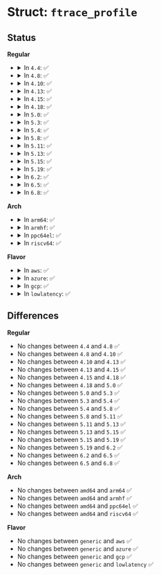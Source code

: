 # Struct: <code>ftrace_profile</code>

## Status
<b>Regular</b>
<ul>
<li>
<details>
<summary>In <code>4.4</code>: ✅</summary>

```c
struct ftrace_profile {
    struct hlist_node node;
    long unsigned int ip;
    long unsigned int counter;
    long long unsigned int time;
    long long unsigned int time_squared;
};
```
</details>
</li>
<li>
<details>
<summary>In <code>4.8</code>: ✅</summary>

```c
struct ftrace_profile {
    struct hlist_node node;
    long unsigned int ip;
    long unsigned int counter;
    long long unsigned int time;
    long long unsigned int time_squared;
};
```
</details>
</li>
<li>
<details>
<summary>In <code>4.10</code>: ✅</summary>

```c
struct ftrace_profile {
    struct hlist_node node;
    long unsigned int ip;
    long unsigned int counter;
    long long unsigned int time;
    long long unsigned int time_squared;
};
```
</details>
</li>
<li>
<details>
<summary>In <code>4.13</code>: ✅</summary>

```c
struct ftrace_profile {
    struct hlist_node node;
    long unsigned int ip;
    long unsigned int counter;
    long long unsigned int time;
    long long unsigned int time_squared;
};
```
</details>
</li>
<li>
<details>
<summary>In <code>4.15</code>: ✅</summary>

```c
struct ftrace_profile {
    struct hlist_node node;
    long unsigned int ip;
    long unsigned int counter;
    long long unsigned int time;
    long long unsigned int time_squared;
};
```
</details>
</li>
<li>
<details>
<summary>In <code>4.18</code>: ✅</summary>

```c
struct ftrace_profile {
    struct hlist_node node;
    long unsigned int ip;
    long unsigned int counter;
    long long unsigned int time;
    long long unsigned int time_squared;
};
```
</details>
</li>
<li>
<details>
<summary>In <code>5.0</code>: ✅</summary>

```c
struct ftrace_profile {
    struct hlist_node node;
    long unsigned int ip;
    long unsigned int counter;
    long long unsigned int time;
    long long unsigned int time_squared;
};
```
</details>
</li>
<li>
<details>
<summary>In <code>5.3</code>: ✅</summary>

```c
struct ftrace_profile {
    struct hlist_node node;
    long unsigned int ip;
    long unsigned int counter;
    long long unsigned int time;
    long long unsigned int time_squared;
};
```
</details>
</li>
<li>
<details>
<summary>In <code>5.4</code>: ✅</summary>

```c
struct ftrace_profile {
    struct hlist_node node;
    long unsigned int ip;
    long unsigned int counter;
    long long unsigned int time;
    long long unsigned int time_squared;
};
```
</details>
</li>
<li>
<details>
<summary>In <code>5.8</code>: ✅</summary>

```c
struct ftrace_profile {
    struct hlist_node node;
    long unsigned int ip;
    long unsigned int counter;
    long long unsigned int time;
    long long unsigned int time_squared;
};
```
</details>
</li>
<li>
<details>
<summary>In <code>5.11</code>: ✅</summary>

```c
struct ftrace_profile {
    struct hlist_node node;
    long unsigned int ip;
    long unsigned int counter;
    long long unsigned int time;
    long long unsigned int time_squared;
};
```
</details>
</li>
<li>
<details>
<summary>In <code>5.13</code>: ✅</summary>

```c
struct ftrace_profile {
    struct hlist_node node;
    long unsigned int ip;
    long unsigned int counter;
    long long unsigned int time;
    long long unsigned int time_squared;
};
```
</details>
</li>
<li>
<details>
<summary>In <code>5.15</code>: ✅</summary>

```c
struct ftrace_profile {
    struct hlist_node node;
    long unsigned int ip;
    long unsigned int counter;
    long long unsigned int time;
    long long unsigned int time_squared;
};
```
</details>
</li>
<li>
<details>
<summary>In <code>5.19</code>: ✅</summary>

```c
struct ftrace_profile {
    struct hlist_node node;
    long unsigned int ip;
    long unsigned int counter;
    long long unsigned int time;
    long long unsigned int time_squared;
};
```
</details>
</li>
<li>
<details>
<summary>In <code>6.2</code>: ✅</summary>

```c
struct ftrace_profile {
    struct hlist_node node;
    long unsigned int ip;
    long unsigned int counter;
    long long unsigned int time;
    long long unsigned int time_squared;
};
```
</details>
</li>
<li>
<details>
<summary>In <code>6.5</code>: ✅</summary>

```c
struct ftrace_profile {
    struct hlist_node node;
    long unsigned int ip;
    long unsigned int counter;
    long long unsigned int time;
    long long unsigned int time_squared;
};
```
</details>
</li>
<li>
<details>
<summary>In <code>6.8</code>: ✅</summary>

```c
struct ftrace_profile {
    struct hlist_node node;
    long unsigned int ip;
    long unsigned int counter;
    long long unsigned int time;
    long long unsigned int time_squared;
};
```
</details>
</li>
</ul>
<b>Arch</b>
<ul>
<li>
<details>
<summary>In <code>arm64</code>: ✅</summary>

```c
struct ftrace_profile {
    struct hlist_node node;
    long unsigned int ip;
    long unsigned int counter;
    long long unsigned int time;
    long long unsigned int time_squared;
};
```
</details>
</li>
<li>
<details>
<summary>In <code>armhf</code>: ✅</summary>

```c
struct ftrace_profile {
    struct hlist_node node;
    long unsigned int ip;
    long unsigned int counter;
    long long unsigned int time;
    long long unsigned int time_squared;
};
```
</details>
</li>
<li>
<details>
<summary>In <code>ppc64el</code>: ✅</summary>

```c
struct ftrace_profile {
    struct hlist_node node;
    long unsigned int ip;
    long unsigned int counter;
    long long unsigned int time;
    long long unsigned int time_squared;
};
```
</details>
</li>
<li>
<details>
<summary>In <code>riscv64</code>: ✅</summary>

```c
struct ftrace_profile {
    struct hlist_node node;
    long unsigned int ip;
    long unsigned int counter;
    long long unsigned int time;
    long long unsigned int time_squared;
};
```
</details>
</li>
</ul>
<b>Flavor</b>
<ul>
<li>
<details>
<summary>In <code>aws</code>: ✅</summary>

```c
struct ftrace_profile {
    struct hlist_node node;
    long unsigned int ip;
    long unsigned int counter;
    long long unsigned int time;
    long long unsigned int time_squared;
};
```
</details>
</li>
<li>
<details>
<summary>In <code>azure</code>: ✅</summary>

```c
struct ftrace_profile {
    struct hlist_node node;
    long unsigned int ip;
    long unsigned int counter;
    long long unsigned int time;
    long long unsigned int time_squared;
};
```
</details>
</li>
<li>
<details>
<summary>In <code>gcp</code>: ✅</summary>

```c
struct ftrace_profile {
    struct hlist_node node;
    long unsigned int ip;
    long unsigned int counter;
    long long unsigned int time;
    long long unsigned int time_squared;
};
```
</details>
</li>
<li>
<details>
<summary>In <code>lowlatency</code>: ✅</summary>

```c
struct ftrace_profile {
    struct hlist_node node;
    long unsigned int ip;
    long unsigned int counter;
    long long unsigned int time;
    long long unsigned int time_squared;
};
```
</details>
</li>
</ul>

## Differences
<b>Regular</b>
<ul>
<li>
No changes between <code>4.4</code> and <code>4.8</code> ✅
</li>
<li>
No changes between <code>4.8</code> and <code>4.10</code> ✅
</li>
<li>
No changes between <code>4.10</code> and <code>4.13</code> ✅
</li>
<li>
No changes between <code>4.13</code> and <code>4.15</code> ✅
</li>
<li>
No changes between <code>4.15</code> and <code>4.18</code> ✅
</li>
<li>
No changes between <code>4.18</code> and <code>5.0</code> ✅
</li>
<li>
No changes between <code>5.0</code> and <code>5.3</code> ✅
</li>
<li>
No changes between <code>5.3</code> and <code>5.4</code> ✅
</li>
<li>
No changes between <code>5.4</code> and <code>5.8</code> ✅
</li>
<li>
No changes between <code>5.8</code> and <code>5.11</code> ✅
</li>
<li>
No changes between <code>5.11</code> and <code>5.13</code> ✅
</li>
<li>
No changes between <code>5.13</code> and <code>5.15</code> ✅
</li>
<li>
No changes between <code>5.15</code> and <code>5.19</code> ✅
</li>
<li>
No changes between <code>5.19</code> and <code>6.2</code> ✅
</li>
<li>
No changes between <code>6.2</code> and <code>6.5</code> ✅
</li>
<li>
No changes between <code>6.5</code> and <code>6.8</code> ✅
</li>
</ul>
<b>Arch</b>
<ul>
<li>
No changes between <code>amd64</code> and <code>arm64</code> ✅
</li>
<li>
No changes between <code>amd64</code> and <code>armhf</code> ✅
</li>
<li>
No changes between <code>amd64</code> and <code>ppc64el</code> ✅
</li>
<li>
No changes between <code>amd64</code> and <code>riscv64</code> ✅
</li>
</ul>
<b>Flavor</b>
<ul>
<li>
No changes between <code>generic</code> and <code>aws</code> ✅
</li>
<li>
No changes between <code>generic</code> and <code>azure</code> ✅
</li>
<li>
No changes between <code>generic</code> and <code>gcp</code> ✅
</li>
<li>
No changes between <code>generic</code> and <code>lowlatency</code> ✅
</li>
</ul>
